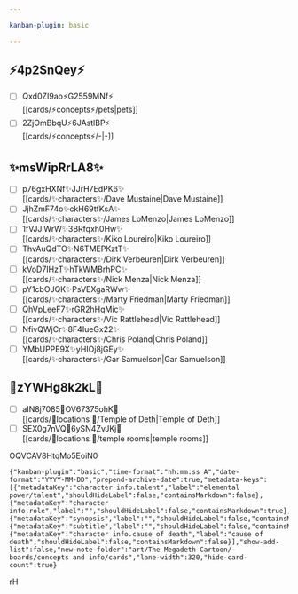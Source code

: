 ```yaml
---

kanban-plugin: basic

---
```


## ⚡4p2SnQey⚡

* [ ] Qxd0ZI9ao⚡G2559MNf⚡<br>[[cards/⚡concepts⚡/pets|pets]]
* [ ] 2ZjOmBbqU⚡6JAstlBP⚡<br>[[cards/⚡concepts⚡/-|-]]

## ✨msWipRrLA8✨

* [ ] p76gxHXNf✨JJrH7EdPK6✨<br>[[cards/✨characters✨/Dave Mustaine|Dave Mustaine]]
* [ ] JjhZmF74o✨ckH69tfKsA✨<br>[[cards/✨characters✨/James LoMenzo|James LoMenzo]]
* [ ] 1fVJJlWrW✨3BRfqxh0Hw✨<br>[[cards/✨characters✨/Kiko Loureiro|Kiko Loureiro]]
* [ ] ThvAuQdTO✨N6TMEPKztT✨<br>[[cards/✨characters✨/Dirk Verbeuren|Dirk Verbeuren]]
* [ ] kVoD7IHzT✨hTkWMBrhPC✨<br>[[cards/✨characters✨/Nick Menza|Nick Menza]]
* [ ] pY1cbOJQK✨PsVEXgaRWw✨<br>[[cards/✨characters✨/Marty Friedman|Marty Friedman]]
* [ ] QhVpLeeF7✨rGR2hHqMic✨<br>[[cards/✨characters✨/Vic Rattlehead|Vic Rattlehead]]
* [ ] NfivQWjCr✨8F4IueGx22✨<br>[[cards/✨characters✨/Chris Poland|Chris Poland]]
* [ ] YMbUPPE9X✨yHIOj8jGEy✨<br>[[cards/✨characters✨/Gar Samuelson|Gar Samuelson]]

## 📍zYWHg8k2kL📍

* [ ] aIN8j7085📍OV67375ohK📍<br>[[cards/📍locations 📍/Temple of Deth|Temple of Deth]]
* [ ] SEX0g7nVQ📍6ySN4ZvJKj📍<br>[[cards/📍locations 📍/temple rooms|temple rooms]]

OQVCAV8HtqMo5EoiN0

```
{"kanban-plugin":"basic","time-format":"hh:mm:ss A","date-format":"YYYY-MM-DD","prepend-archive-date":true,"metadata-keys":[{"metadataKey":"character info.talent","label":"elemental power/talent","shouldHideLabel":false,"containsMarkdown":false},{"metadataKey":"character info.role","label":"","shouldHideLabel":false,"containsMarkdown":true},{"metadataKey":"synopsis","label":"","shouldHideLabel":false,"containsMarkdown":true},{"metadataKey":"subtitle","label":"","shouldHideLabel":false,"containsMarkdown":false},{"metadataKey":"character info.cause of death","label":"cause of death","shouldHideLabel":false,"containsMarkdown":false}],"show-add-list":false,"new-note-folder":"art/The Megadeth Cartoon/-boards/concepts and info/cards","lane-width":320,"hide-card-count":true}
```

rH
